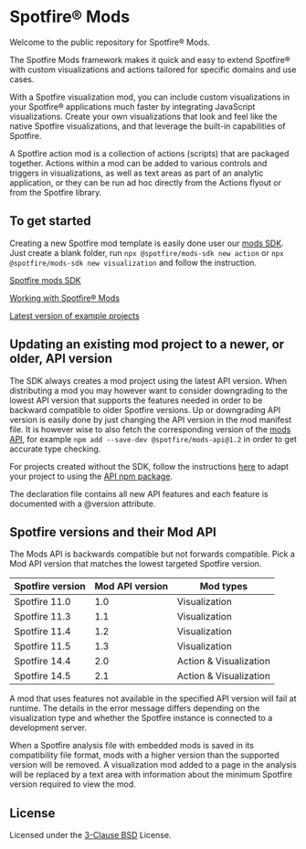 # Spotfire® Mods

Welcome to the public repository for Spotfire® Mods.

The Spotfire Mods framework makes it quick and easy to extend Spotfire® with custom visualizations and actions tailored for specific domains and use cases.

With a Spotfire visualization mod, you can  include custom visualizations in your Spotfire® applications much faster by integrating JavaScript visualizations. Create your own visualizations that look and feel like the native Spotfire visualizations, and that leverage the built-in capabilities of Spotfire.

A Spotfire action mod is a collection of actions (scripts) that are packaged together. Actions within a mod can be added to various controls and triggers in visualizations, as well as text areas as part of an analytic application, or they can be run ad hoc directly from the Actions flyout or from the Spotfire library.

## To get started

Creating a new Spotfire mod template is easily done user our [mods SDK](https://www.npmjs.com/package/@spotfire/mods-sdk). Just create a blank folder, run `npx @spotfire/mods-sdk new action` or `npx @spotfire/mods-sdk new visualization` and follow the instruction. 

[Spotfire mods SDK](https://www.npmjs.com/package/@spotfire/mods-sdk)

[Working with Spotfire® Mods](https://spotfiresoftware.github.io/spotfire-mods/docs/)

[Latest version of example projects](https://github.com/spotfiresoftware/spotfire-mods/releases/latest)

## Updating an existing mod project to a newer, or older, API version

The SDK always creates a mod project using the latest API version. When distributing a mod you may however want to consider downgrading to the lowest API version that supports the features needed in order to be backward compatible to older Spotfire versions. Up or downgrading API version is easily done by just changing the API version in the mod manifest file. It is however wise to also fetch the corresponding version of the [mods API](https://www.npmjs.com/package/@spotfire/mods-api), for example `npm add --save-dev @spotfire/mods-api@1.2` in order to get accurate type checking.

For projects created without the SDK, follow the instructions [here](https://www.npmjs.com/package/@spotfire/mods-api?activeTab=readme) to adapt your project to using the [API npm package](https://www.npmjs.com/package/@spotfire/mods-api).

The declaration file contains all new API features and each feature is documented with a @version attribute.

## Spotfire versions and their Mod API

The Mods API is backwards compatible but not forwards compatible. Pick a Mod API version that matches the lowest targeted Spotfire version.

| Spotfire version | Mod API version | Mod types              |
|------------------|-----------------|------------------------|
| Spotfire 11.0    | 1.0             | Visualization          |
| Spotfire 11.3    | 1.1             | Visualization          |
| Spotfire 11.4    | 1.2             | Visualization          |
| Spotfire 11.5    | 1.3             | Visualization          |
| Spotfire 14.4    | 2.0             | Action & Visualization |
| Spotfire 14.5    | 2.1             | Action & Visualization |

A mod that uses features not available in the specified API version will fail at runtime. The details in the error message differs depending on the visualization type and whether the Spotfire instance is connected to a development server.

When a Spotfire analysis file with embedded mods is saved in its compatibility file format, mods with a higher version than the supported version will be removed. A visualization mod added to a page in the analysis will be replaced by a text area with information about the minimum Spotfire version required to view the mod.

## License

Licensed under the [3-Clause BSD](https://github.com/spotfiresoftware/spotfire-mods/blob/master/LICENSE) License.
